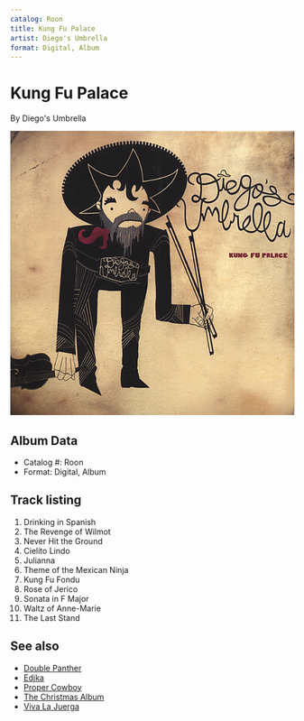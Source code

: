 ```yaml
---
catalog: Roon
title: Kung Fu Palace
artist: Diego's Umbrella
format: Digital, Album
---
```


# Kung Fu Palace

By Diego's Umbrella

![](../../assets/albumcovers/Diegos_Umbrella-Kung_Fu_Palace.png)

## Album Data

- Catalog #: Roon
- Format: Digital, Album


## Track listing


1. Drinking in Spanish
2. The Revenge of Wilmot
3. Never Hit the Ground
4. Cielito Lindo
5. Julianna
6. Theme of the Mexican Ninja
7. Kung Fu Fondu
8. Rose of Jerico
9. Sonata in F Major
10. Waltz of Anne-Marie
11. The Last Stand


## See also

- [Double Panther](Double_Panther.md)
- [Edjka](Edjka.md)
- [Proper Cowboy](Proper_Cowboy.md)
- [The Christmas Album](The_Christmas_Album.md)
- [Viva La Juerga](Viva_La_Juerga.md)
